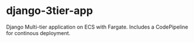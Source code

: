 # django-3tier-app
Django Multi-tier application on ECS with Fargate. Includes a CodePipeline for continous deployment.
